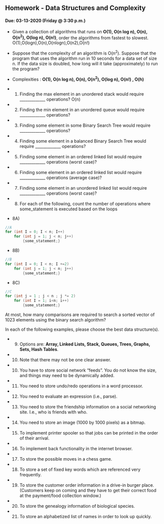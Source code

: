 ## Homework - Data Structures and Complexity
#### Due: 03-13-2020 (Friday @ 3:30 p.m.)

- Given a collection of algorithms that runs on **O(1), O(n log n), O(n), O(n<sup>2</sup>), O(log n), O(n!)**, order the algorithms from fastest to slowest.
O(1),O(logn),O(n),O(nlogn),O(n2),O(n!)
- Suppose that the complexity of an algorithm is O(n<sup>2</sup>). Suppose that the program that uses the algorithm run in 10 seconds for a data set of size n. If the data size is doubled, how long will it take (approximately) to run the program? 


- Complexities : **O(1), O(n log n), O(n), O(n<sup>2</sup>), O(log n), O(n!) , O(h)**
- 1) Finding the max element in an unordered stack would require _____________ operations? O(n)
- 2) Finding the min element in an unordered queue would require _____________ operations?
- 3) Finding some element in some Binary Search Tree would require _____________ operations?
- 4) Finding some element in a balanced Binary Search Tree would require _____________ operations?
- 5) Finding some element in an ordered linked list would require _____________ operations (worst case)?
- 6) Finding some element in an ordered linked list would require _____________ operations (average case)?
- 7) Finding some element in an unordered linked list would require _____________ operations (worst case)?


- 8) For each of the following, count the number of operations where some_statement is executed based on the loops

- 8A)
```cpp
//A
for (int I = 0; I < n; I++)
    for (int j = 1; j < n; j++)
        {some_statement;}
```
- 8B)
```cpp
//B
for (int I = 0; I < n; I +=2)
    for (int j = 1; j < n; j++)
        {some_statement;}
```

- 8C)
```cpp
//C
for (int j = 1 ; j < n ; j *= 2)
    for (int I = 1; i<n; i++)
        {some_statement;} 
```

At most, how many comparisons are required to search a sorted vector of 1023 elements using the binary
search algorithm?

In each of the following examples, please choose the best data structure(s).
- 9) Options are: **Array, Linked Lists, Stack, Queues, Trees, Graphs, Sets, Hash Tables**. 
- 10) Note that there may not be one clear answer.

- 10) You have to store social network “feeds”. You do not know the size, and things may need to be dynamically added.
- 11) You need to store undo/redo operations in a word processor.
- 12) You need to evaluate an expression (i.e., parse).
- 13) You need to store the friendship information on a social networking site. I.e., who is friends with who.
- 14) You need to store an image (1000 by 1000 pixels) as a bitmap.
- 15) To implement printer spooler so that jobs can be printed in the order of their arrival.
- 16) To implement back functionality in the internet browser.
- 17) To store the possible moves in a chess game.
- 18) To store a set of fixed key words which are referenced very frequently.
- 19) To store the customer order information in a drive-in burger place. (Customers keep on coming and they have to get their correct food at the payment/food collection window.)
- 20) To store the genealogy information of biological species.
- 21) To store an alphabetized list of names in order to look up quickly.



